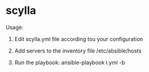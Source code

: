 # scylla
Usage:

1. Edit scylla.yml file according tou your configuration

2. Add servers to the inventory file /etc/absible/hosts

3. Run the playbook: ansible-playbook i.yml -b
